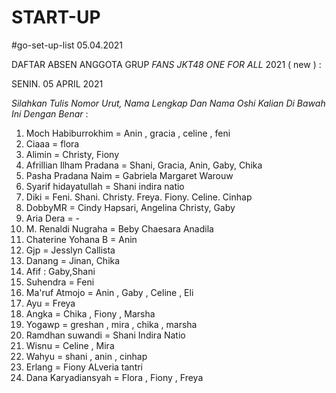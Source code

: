 # START-UP
#go-set-up-list 05.04.2021


DAFTAR ABSEN ANGGOTA GRUP *FANS JKT48 ONE FOR ALL* 2021 ( new ) :

SENIN. 05 APRIL 2021

_Silahkan Tulis Nomor Urut, Nama Lengkap Dan Nama Oshi Kalian Di Bawah Ini Dengan Benar_ :

01. Moch Habiburrokhim = Anin , gracia , celine , feni
02. Ciaaa = flora
03. Alimin = Christy, Fiony 
04. Afrillian Ilham Pradana = Shani, Gracia, Anin, Gaby, Chika
05. Pasha Pradana Naim = Gabriela Margaret Warouw
06. Syarif hidayatullah = Shani indira natio
07. Diki = Feni. Shani. Christy. Freya. Fiony. Celine. Cinhap
08. DobbyMR = Cindy Hapsari, Angelina Christy, Gaby
09. Aria Dera = -
10. M. Renaldi Nugraha = Beby Chaesara Anadila
11. Chaterine Yohana B = Anin
12. Gjp = Jesslyn Callista
13. Danang = Jinan, Chika
14. Afif : Gaby,Shani
15. Suhendra = Feni
16. Ma'ruf Atmojo = Anin , Gaby , Celine , Eli
17. Ayu = Freya
18. Angka = Chika , Fiony , Marsha
19. Yogawp = greshan , mira , chika , marsha
20. Ramdhan suwandi = Shani Indira Natio
21. Wisnu = Celine , Mira
22. Wahyu = shani , anin , cinhap
23. Erlang = Fiony ALveria tantri
24. Dana Karyadiansyah = Flora , Fiony , Freya
